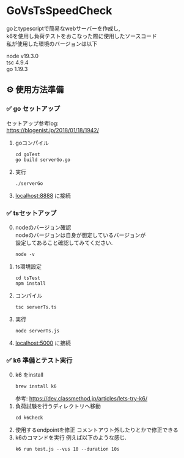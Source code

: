 # GoVsTsSpeedCheck
goとtypescriptで簡易なwebサーバーを作成し,  
k6を使用し負荷テストをおこなった際に使用したソースコード  
私が使用した環境のバージョンは以下

node v19.3.0  
tsc 4.9.4  
go 1.19.3  

## ⚙️ 使用方法準備
### ✅ go セットアップ
セットアップ参考log:  
https://blogenist.jp/2018/01/18/1942/
1. goコンパイル
   ```shell
   cd goTest
   go build serverGo.go
   ```
2. 実行
   ```shell
   ./serverGo
   ```
3. [localhost:8888](http://localhost:8888) に接続
### ✅ tsセットアップ
0. nodeのバージョン確認  
   nodeのバージョンは自身が想定しているバージョンが  
   設定してあること確認してみてください.
   ```shell
   node -v
   ```
1. ts環境設定
   ```shell
   cd tsTest
   npm install
   ```
2. コンパイル
   ```shell
   tsc serverTs.ts
   ```
3. 実行
   ```shell
   node serverTs.js
   ```
4. [localhost:5000](http://localhost:5000) に接続
### ✅ k6 準備とテスト実行
0. k6 をinstall
   ```shell
   brew install k6
   ```
   参考: https://dev.classmethod.jp/articles/lets-try-k6/
1. 負荷試験を行うディレクトリへ移動
   ```shell
   cd k6Check
   ```
2. 使用するendpointを修正
   コメントアウト外したりとかで修正できる
3. k6のコマンドを実行
   例えば以下のような感じ.
   ```shell
   k6 run test.js --vus 10 --duration 10s
   ```